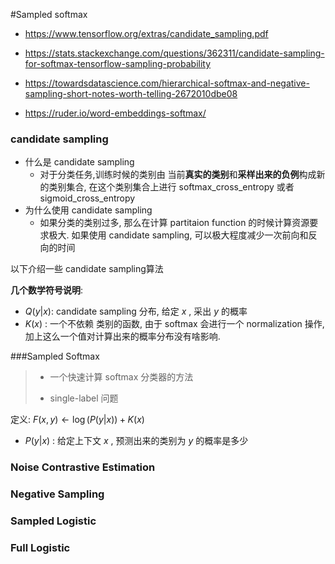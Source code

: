 #Sampled softmax

* https://www.tensorflow.org/extras/candidate_sampling.pdf
* https://stats.stackexchange.com/questions/362311/candidate-sampling-for-softmax-tensorflow-sampling-probability

* https://towardsdatascience.com/hierarchical-softmax-and-negative-sampling-short-notes-worth-telling-2672010dbe08
* https://ruder.io/word-embeddings-softmax/

### candidate sampling

* 什么是 candidate sampling
  * 对于分类任务,训练时候的类别由 当前**真实的类别**和**采样出来的负例**构成新的类别集合, 在这个类别集合上进行 softmax_cross_entropy 或者 sigmoid_cross_entropy
* 为什么使用 candidate sampling
  * 如果分类的类别过多, 那么在计算 partitaion function 的时候计算资源要求极大. 如果使用 candidate sampling, 可以极大程度减少一次前向和反向的时间

以下介绍一些 candidate sampling算法



**几个数学符号说明**:

* $Q(y|x)$: candidate sampling 分布, 给定 $x$ , 采出 $y$ 的概率
* $K(x)$ : 一个不依赖 类别的函数, 由于 softmax 会进行一个 normalization 操作, 加上这么一个值对计算出来的概率分布没有啥影响.

###Sampled Softmax

> * 一个快速计算 softmax 分类器的方法
>
> * single-label 问题

定义: $F(x,y)\leftarrow \log(P(y|x))+K(x)$

* $P(y|x)$ : 给定上下文 $x$ , 预测出来的类别为 $y$ 的概率是多少





### Noise Contrastive Estimation



### Negative Sampling



### Sampled Logistic



### Full Logistic







 